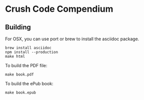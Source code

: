 # Crush Code Compendium


## Building

For OSX, you can use port or brew to install the asciidoc package.

    brew install asciidoc
    npm install --production
    make html

To build the PDF file:

    make book.pdf

To build the ePub book:

    make book.epub
